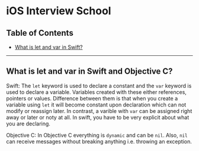 # iOS Interview School

## Table of Contents

- [What is let and var in Swift?](#what-is-let-and-var-in-swift)





---

## What is let and var in Swift and Objective C?
Swift: The `let` keyword is used to declare a constant and the `var` keyword is used to declare a variable. Variables created with these either references, pointers or values. Difference between them is that when you create a variable using `let` it will become constant upon declaration which can not modify or reassign later. In contrast, a varible with `var` can be assigned right away or later or noty at all. In swift, you have to be very explicit about what you are declaring. 

Objective C: In Objective C everything is `dynamic` and can be `nil`. Also, `nil` can receive messages without breaking anything i.e. throwing an exception.
